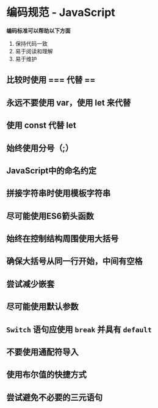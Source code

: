 # 编码规范 - JavaScript

**编码标准可以帮助以下方面**
1. 保持代码一致
2. 易于阅读和理解
3. 易于维护

## 比较时使用 === 代替 ==

## 永远不要使用 var，使用 let 来代替

## 使用 const 代替 let
## 始终使用分号（;）
## JavaScript中的命名约定
## 拼接字符串时使用模板字符串
## 尽可能使用ES6箭头函数
## 始终在控制结构周围使用大括号
## 确保大括号从同一行开始，中间有空格
## 尝试减少嵌套
## 尽可能使用默认参数
## `Switch` 语句应使用 `break` 并具有 `default`
## 不要使用通配符导入
## 使用布尔值的快捷方式
## 尝试避免不必要的三元语句
